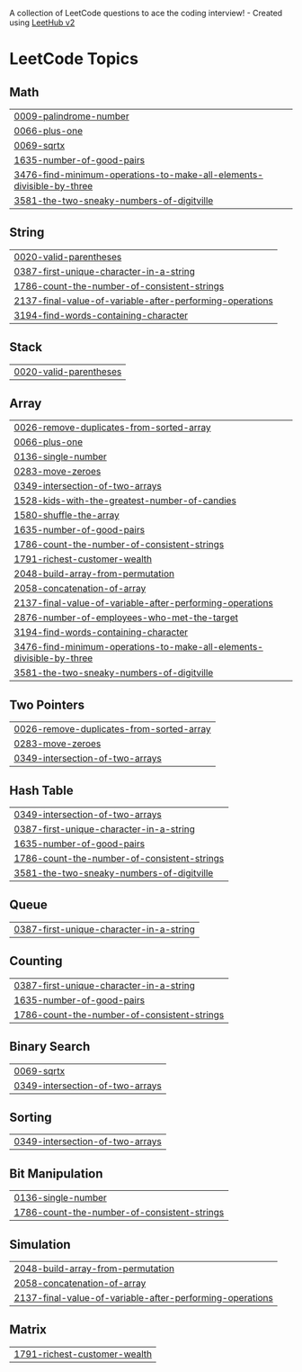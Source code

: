 A collection of LeetCode questions to ace the coding interview! - Created using [LeetHub v2](https://github.com/arunbhardwaj/LeetHub-2.0)
<!---LeetCode Topics Start-->
# LeetCode Topics
## Math
|  |
| ------- |
| [0009-palindrome-number](https://github.com/fasluolassery/leet-code/tree/master/0009-palindrome-number) |
| [0066-plus-one](https://github.com/fasluolassery/leet-code/tree/master/0066-plus-one) |
| [0069-sqrtx](https://github.com/fasluolassery/leet-code/tree/master/0069-sqrtx) |
| [1635-number-of-good-pairs](https://github.com/fasluolassery/leet-code/tree/master/1635-number-of-good-pairs) |
| [3476-find-minimum-operations-to-make-all-elements-divisible-by-three](https://github.com/fasluolassery/leet-code/tree/master/3476-find-minimum-operations-to-make-all-elements-divisible-by-three) |
| [3581-the-two-sneaky-numbers-of-digitville](https://github.com/fasluolassery/leet-code/tree/master/3581-the-two-sneaky-numbers-of-digitville) |
## String
|  |
| ------- |
| [0020-valid-parentheses](https://github.com/fasluolassery/leet-code/tree/master/0020-valid-parentheses) |
| [0387-first-unique-character-in-a-string](https://github.com/fasluolassery/leet-code/tree/master/0387-first-unique-character-in-a-string) |
| [1786-count-the-number-of-consistent-strings](https://github.com/fasluolassery/leet-code/tree/master/1786-count-the-number-of-consistent-strings) |
| [2137-final-value-of-variable-after-performing-operations](https://github.com/fasluolassery/leet-code/tree/master/2137-final-value-of-variable-after-performing-operations) |
| [3194-find-words-containing-character](https://github.com/fasluolassery/leet-code/tree/master/3194-find-words-containing-character) |
## Stack
|  |
| ------- |
| [0020-valid-parentheses](https://github.com/fasluolassery/leet-code/tree/master/0020-valid-parentheses) |
## Array
|  |
| ------- |
| [0026-remove-duplicates-from-sorted-array](https://github.com/fasluolassery/leet-code/tree/master/0026-remove-duplicates-from-sorted-array) |
| [0066-plus-one](https://github.com/fasluolassery/leet-code/tree/master/0066-plus-one) |
| [0136-single-number](https://github.com/fasluolassery/leet-code/tree/master/0136-single-number) |
| [0283-move-zeroes](https://github.com/fasluolassery/leet-code/tree/master/0283-move-zeroes) |
| [0349-intersection-of-two-arrays](https://github.com/fasluolassery/leet-code/tree/master/0349-intersection-of-two-arrays) |
| [1528-kids-with-the-greatest-number-of-candies](https://github.com/fasluolassery/leet-code/tree/master/1528-kids-with-the-greatest-number-of-candies) |
| [1580-shuffle-the-array](https://github.com/fasluolassery/leet-code/tree/master/1580-shuffle-the-array) |
| [1635-number-of-good-pairs](https://github.com/fasluolassery/leet-code/tree/master/1635-number-of-good-pairs) |
| [1786-count-the-number-of-consistent-strings](https://github.com/fasluolassery/leet-code/tree/master/1786-count-the-number-of-consistent-strings) |
| [1791-richest-customer-wealth](https://github.com/fasluolassery/leet-code/tree/master/1791-richest-customer-wealth) |
| [2048-build-array-from-permutation](https://github.com/fasluolassery/leet-code/tree/master/2048-build-array-from-permutation) |
| [2058-concatenation-of-array](https://github.com/fasluolassery/leet-code/tree/master/2058-concatenation-of-array) |
| [2137-final-value-of-variable-after-performing-operations](https://github.com/fasluolassery/leet-code/tree/master/2137-final-value-of-variable-after-performing-operations) |
| [2876-number-of-employees-who-met-the-target](https://github.com/fasluolassery/leet-code/tree/master/2876-number-of-employees-who-met-the-target) |
| [3194-find-words-containing-character](https://github.com/fasluolassery/leet-code/tree/master/3194-find-words-containing-character) |
| [3476-find-minimum-operations-to-make-all-elements-divisible-by-three](https://github.com/fasluolassery/leet-code/tree/master/3476-find-minimum-operations-to-make-all-elements-divisible-by-three) |
| [3581-the-two-sneaky-numbers-of-digitville](https://github.com/fasluolassery/leet-code/tree/master/3581-the-two-sneaky-numbers-of-digitville) |
## Two Pointers
|  |
| ------- |
| [0026-remove-duplicates-from-sorted-array](https://github.com/fasluolassery/leet-code/tree/master/0026-remove-duplicates-from-sorted-array) |
| [0283-move-zeroes](https://github.com/fasluolassery/leet-code/tree/master/0283-move-zeroes) |
| [0349-intersection-of-two-arrays](https://github.com/fasluolassery/leet-code/tree/master/0349-intersection-of-two-arrays) |
## Hash Table
|  |
| ------- |
| [0349-intersection-of-two-arrays](https://github.com/fasluolassery/leet-code/tree/master/0349-intersection-of-two-arrays) |
| [0387-first-unique-character-in-a-string](https://github.com/fasluolassery/leet-code/tree/master/0387-first-unique-character-in-a-string) |
| [1635-number-of-good-pairs](https://github.com/fasluolassery/leet-code/tree/master/1635-number-of-good-pairs) |
| [1786-count-the-number-of-consistent-strings](https://github.com/fasluolassery/leet-code/tree/master/1786-count-the-number-of-consistent-strings) |
| [3581-the-two-sneaky-numbers-of-digitville](https://github.com/fasluolassery/leet-code/tree/master/3581-the-two-sneaky-numbers-of-digitville) |
## Queue
|  |
| ------- |
| [0387-first-unique-character-in-a-string](https://github.com/fasluolassery/leet-code/tree/master/0387-first-unique-character-in-a-string) |
## Counting
|  |
| ------- |
| [0387-first-unique-character-in-a-string](https://github.com/fasluolassery/leet-code/tree/master/0387-first-unique-character-in-a-string) |
| [1635-number-of-good-pairs](https://github.com/fasluolassery/leet-code/tree/master/1635-number-of-good-pairs) |
| [1786-count-the-number-of-consistent-strings](https://github.com/fasluolassery/leet-code/tree/master/1786-count-the-number-of-consistent-strings) |
## Binary Search
|  |
| ------- |
| [0069-sqrtx](https://github.com/fasluolassery/leet-code/tree/master/0069-sqrtx) |
| [0349-intersection-of-two-arrays](https://github.com/fasluolassery/leet-code/tree/master/0349-intersection-of-two-arrays) |
## Sorting
|  |
| ------- |
| [0349-intersection-of-two-arrays](https://github.com/fasluolassery/leet-code/tree/master/0349-intersection-of-two-arrays) |
## Bit Manipulation
|  |
| ------- |
| [0136-single-number](https://github.com/fasluolassery/leet-code/tree/master/0136-single-number) |
| [1786-count-the-number-of-consistent-strings](https://github.com/fasluolassery/leet-code/tree/master/1786-count-the-number-of-consistent-strings) |
## Simulation
|  |
| ------- |
| [2048-build-array-from-permutation](https://github.com/fasluolassery/leet-code/tree/master/2048-build-array-from-permutation) |
| [2058-concatenation-of-array](https://github.com/fasluolassery/leet-code/tree/master/2058-concatenation-of-array) |
| [2137-final-value-of-variable-after-performing-operations](https://github.com/fasluolassery/leet-code/tree/master/2137-final-value-of-variable-after-performing-operations) |
## Matrix
|  |
| ------- |
| [1791-richest-customer-wealth](https://github.com/fasluolassery/leet-code/tree/master/1791-richest-customer-wealth) |
<!---LeetCode Topics End-->